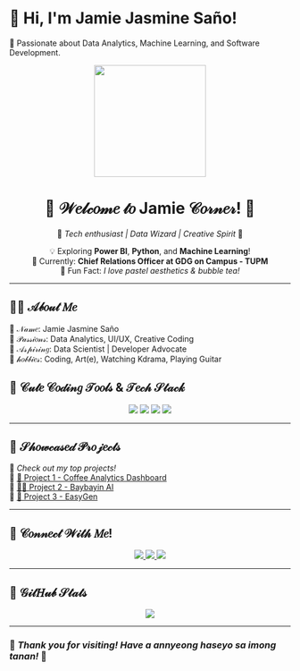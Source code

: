 # 👋 Hi, I'm Jamie Jasmine Saño!
🚀 Passionate about Data Analytics, Machine Learning, and Software Development.
<!-- Cute Header -->
<div align="center">
  <img src="[https://i.gifer.com/embedded/download/3pjT.gif](https://i.gifer.com/fetch/w300-preview/ed/eddca775bac1d75fd48c4de139f165c7.gif)" width="200"/>
  
  # 🌸 𝒲𝑒𝓁𝒸𝑜𝓂𝑒 𝓉𝑜 Jamie 𝒞𝑜𝓇𝓃𝑒𝓇! 🌸  
  🎀 *Tech enthusiast | Data Wizard | Creative Spirit* 🎀  

  💡 Exploring **Power BI**, **Python**, and **Machine Learning**!  
  🎯 Currently: **Chief Relations Officer at GDG on Campus - TUPM**  
  🍰 Fun Fact: *I love pastel aesthetics & bubble tea!*  
</div>

---

## 🐻‍❄️ 𝒜𝒷𝑜𝓊𝓉 𝑀𝑒  
  🎀 𝒩𝒶𝓂𝑒: Jamie Jasmine Saño<br>
  🐾 𝒫𝒶𝓈𝓈𝒾𝑜𝓃𝓈: Data Analytics, UI/UX, Creative Coding<br>
  🌈 𝒜𝓈𝓅𝒾𝓇𝒾𝓃𝑔: Data Scientist | Developer Advocate<br>
  🍓 𝒽𝑜𝒷𝒷𝒾𝑒𝓈: Coding, Art(e), Watching Kdrama, Playing Guitar<br>

## 🎨 **𝒞𝓊𝓉𝑒 𝒞𝑜𝒹𝒾𝓃𝑔 𝒯𝑜𝑜𝓁𝓈 & 𝒯𝑒𝒸𝒽 𝒮𝓉𝒶𝒸𝓀**
<p align="center">
  <img src="https://img.shields.io/badge/Python-F7DF1E?style=for-the-badge&logo=python&logoColor=3776AB"/>
  <img src="https://img.shields.io/badge/Power%20BI-F2C811?style=for-the-badge&logo=power-bi&logoColor=black"/>
  <img src="https://img.shields.io/badge/SQL-4479A1?style=for-the-badge&logo=postgresql&logoColor=white"/>
  <img src="https://img.shields.io/badge/JavaScript-F7DF1E?style=for-the-badge&logo=javascript&logoColor=black"/>
</p>

---

## 🍰 **𝒮𝒽𝑜𝓌𝒸𝒶𝓈𝑒𝒹 𝒫𝓇𝑜𝒿𝑒𝒸𝓉𝓈**
🎀 *Check out my top projects!*  
🔹 [🌸 Project 1 - Coffee Analytics Dashboard](#)  
🔹 [🐻‍❄️ Project 2 - Baybayin AI](#)  
🔹 [🍓 Project 3 - EasyGen](#)  

---

## 🧸 **𝒞𝑜𝓃𝓃𝑒𝒸𝓉 𝒲𝒾𝓉𝒽 𝑀𝑒!**
<p align="center">
  <a href="your-linkedin-url">
    <img src="https://img.shields.io/badge/LinkedIn-Profile-blue?style=for-the-badge&logo=linkedin"/>
  </a>
  <a href="your-portfolio-url">
    <img src="https://img.shields.io/badge/Portfolio-Website-orange?style=for-the-badge&logo=github"/>
  </a>
  <a href="your-email">
    <img src="https://img.shields.io/badge/Email-Contact-red?style=for-the-badge&logo=gmail"/>
  </a>
</p>

---

## 🌈 **𝒢𝒾𝓉𝐻𝓊𝒷 𝒮𝓉𝒶𝓉𝓈**
<p align="center">
  <img src="https://github-readme-stats.vercel.app/api?username=your-github-username&show_icons=true&theme=tokyonight&icon_color=FF69B4&title_color=ffb6c1&text_color=ffffff&bg_color=DEG,C1C1FF,FFC1CC"/>
</p>

---

### 🌸 *Thank you for visiting! Have a annyeong haseyo sa imong tanan!* 🌸
